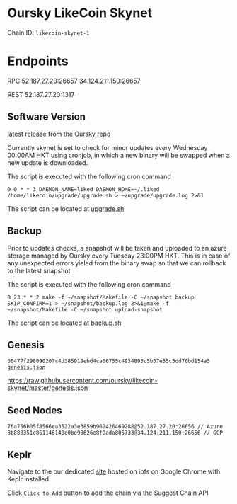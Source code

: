 # Oursky LikeCoin Skynet

Chain ID: `likecoin-skynet-1`

# Endpoints

RPC
52.187.27.20:26657
34.124.211.150:26657

REST
52.187.27.20:1317

## Software Version

latest release from the [Oursky repo](https://github.com/oursky/likecoin-chain/releases)

Currently skynet is set to check for minor updates every Wednesday 00:00AM HKT using cronjob, in which a new binary will be swapped when a new update is downloaded.

The script is executed with the following cron command
```
0 0 * * 3 DAEMON_NAME=liked DAEMON_HOME=~/.liked /home/likecoin/upgrade/upgrade.sh > ~/upgrade/upgrade.log 2>&1
```

The script can be located at [upgrade.sh](./upgrade/upgrade.sh)

## Backup

Prior to updates checks, a snapshot will be taken and uploaded to an azure storage managed by Oursky every Tuesday 23:00PM HKT. This is in case of any unexpected errors yieled from the binary swap so that we can rollback to the latest snapshot.

The script is executed with the following cron command
```
0 23 * * 2 make -f ~/snapshot/Makefile -C ~/snapshot backup SKIP_CONFIRM=1 > ~/snapshot/backup.log 2>&1;make -f ~/snapshot/Makefile -C ~/snapshot upload-snapshot
```

The script can be located at [backup.sh](./snapshot/backup.sh)

## Genesis

`00477f298090207c4d385919ebd4ca06755c4934893c5b57e55c5dd76bd154a5`
[`genesis.json`](./genesis.json)

https://raw.githubusercontent.com/oursky/likecoin-skynet/master/genesis.json

## Seed Nodes

```
76a756b05f8566ea3522a3e3859b962426469288@52.187.27.20:26656 // Azure
8b888351e851146140e0be98626e8f9ada805733@34.124.211.150:26656 // GCP
```

## Keplr

Navigate to the our dedicated [site](https://ipfs.io/ipfs/Qme95TC2um4cxqrS1CLxBRWA5R5snftUHEwyWNMBFrVTkb) hosted on ipfs on Google Chrome with Keplr installed

Click `Click to Add` button to add the chain via the Suggest Chain API
